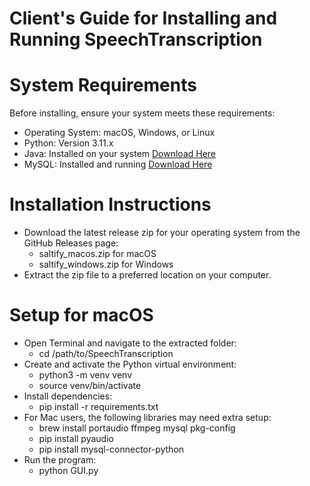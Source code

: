 # Client's Guide for Installing and Running SpeechTranscription
# System Requirements

Before installing, ensure your system meets these requirements:
* Operating System: macOS, Windows, or Linux
* Python: Version 3.11.x
* Java: Installed on your system [Download Here](https://www.oracle.com/java/technologies/downloads/)
* MySQL: Installed and running [Download Here](https://dev.mysql.com/downloads/mysql/)

# Installation Instructions
* Download the latest release zip for your operating system from the GitHub Releases page:
    * saltify_macos.zip for macOS
    * saltify_windows.zip for Windows
* Extract the zip file to a preferred location on your computer.

# Setup for macOS
* Open Terminal and navigate to the extracted folder: 
    * cd /path/to/SpeechTranscription
* Create and activate the Python virtual environment: 
    * python3 -m venv venv
    * source venv/bin/activate
* Install dependencies: 
    * pip install -r requirements.txt
* For Mac users, the following libraries may need extra setup:
    * brew install portaudio ffmpeg mysql pkg-config
    * pip install pyaudio
    * pip install mysql-connector-python
* Run the program:
    * python GUI.py


